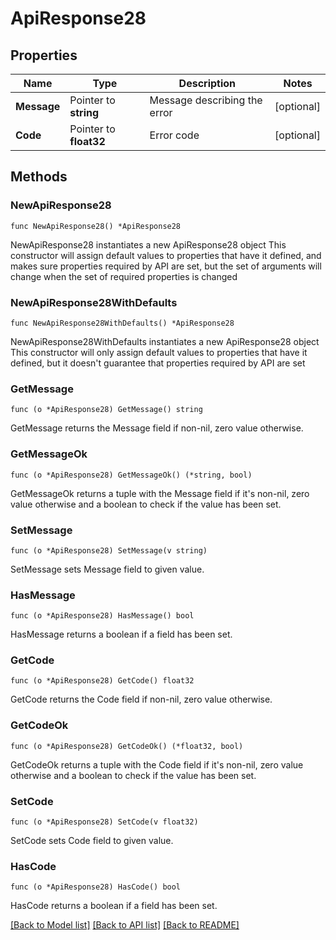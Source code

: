 # ApiResponse28

## Properties

Name | Type | Description | Notes
------------ | ------------- | ------------- | -------------
**Message** | Pointer to **string** | Message describing the error | [optional] 
**Code** | Pointer to **float32** | Error code | [optional] 

## Methods

### NewApiResponse28

`func NewApiResponse28() *ApiResponse28`

NewApiResponse28 instantiates a new ApiResponse28 object
This constructor will assign default values to properties that have it defined,
and makes sure properties required by API are set, but the set of arguments
will change when the set of required properties is changed

### NewApiResponse28WithDefaults

`func NewApiResponse28WithDefaults() *ApiResponse28`

NewApiResponse28WithDefaults instantiates a new ApiResponse28 object
This constructor will only assign default values to properties that have it defined,
but it doesn't guarantee that properties required by API are set

### GetMessage

`func (o *ApiResponse28) GetMessage() string`

GetMessage returns the Message field if non-nil, zero value otherwise.

### GetMessageOk

`func (o *ApiResponse28) GetMessageOk() (*string, bool)`

GetMessageOk returns a tuple with the Message field if it's non-nil, zero value otherwise
and a boolean to check if the value has been set.

### SetMessage

`func (o *ApiResponse28) SetMessage(v string)`

SetMessage sets Message field to given value.

### HasMessage

`func (o *ApiResponse28) HasMessage() bool`

HasMessage returns a boolean if a field has been set.

### GetCode

`func (o *ApiResponse28) GetCode() float32`

GetCode returns the Code field if non-nil, zero value otherwise.

### GetCodeOk

`func (o *ApiResponse28) GetCodeOk() (*float32, bool)`

GetCodeOk returns a tuple with the Code field if it's non-nil, zero value otherwise
and a boolean to check if the value has been set.

### SetCode

`func (o *ApiResponse28) SetCode(v float32)`

SetCode sets Code field to given value.

### HasCode

`func (o *ApiResponse28) HasCode() bool`

HasCode returns a boolean if a field has been set.


[[Back to Model list]](../README.md#documentation-for-models) [[Back to API list]](../README.md#documentation-for-api-endpoints) [[Back to README]](../README.md)


